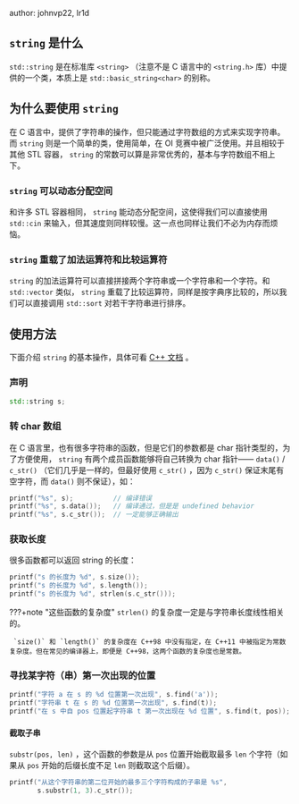 author: johnvp22, lr1d

##  `string` 是什么

 `std::string` 是在标准库 `<string>` （注意不是 C 语言中的 `<string.h>` 库）中提供的一个类，本质上是 `std::basic_string<char>` 的别称。

## 为什么要使用 `string` 

在 C 语言中，提供了字符串的操作，但只能通过字符数组的方式来实现字符串。而 `string` 则是一个简单的类，使用简单，在 OI 竞赛中被广泛使用。并且相较于其他 STL 容器， `string` 的常数可以算是非常优秀的，基本与字符数组不相上下。

###  `string` 可以动态分配空间

和许多 STL 容器相同， `string` 能动态分配空间，这使得我们可以直接使用 `std::cin` 来输入，但其速度则同样较慢。这一点也同样让我们不必为内存而烦恼。

###  `string` 重载了加法运算符和比较运算符

 `string` 的加法运算符可以直接拼接两个字符串或一个字符串和一个字符。和 `std::vector` 类似， `string` 重载了比较运算符，同样是按字典序比较的，所以我们可以直接调用 `std::sort` 对若干字符串进行排序。

## 使用方法

下面介绍 `string` 的基本操作，具体可看 [C++ 文档](https://zh.cppreference.com/w/cpp/string/basic_string) 。

### 声明

```cpp
std::string s;
```

### 转 char 数组

在 C 语言里，也有很多字符串的函数，但是它们的参数都是 char 指针类型的，为了方便使用， `string` 有两个成员函数能够将自己转换为 char 指针—— `data()` / `c_str()` （它们几乎是一样的，但最好使用 `c_str()` ，因为 `c_str()` 保证末尾有空字符，而 `data()` 则不保证），如：

```cpp
printf("%s", s);          // 编译错误
printf("%s", s.data());   // 编译通过，但是是 undefined behavior
printf("%s", s.c_str());  // 一定能够正确输出
```

### 获取长度

很多函数都可以返回 string 的长度：

```cpp
printf("s 的长度为 %d", s.size());
printf("s 的长度为 %d", s.length());
printf("s 的长度为 %d", strlen(s.c_str()));
```

???+note "这些函数的复杂度"
     `strlen()` 的复杂度一定是与字符串长度线性相关的。

     `size()` 和 `length()` 的复杂度在 C++98 中没有指定，在 C++11 中被指定为常数复杂度。但在常见的编译器上，即便是 C++98，这两个函数的复杂度也是常数。

### 寻找某字符（串）第一次出现的位置

```cpp
printf("字符 a 在 s 的 %d 位置第一次出现", s.find('a'));
printf("字符串 t 在 s 的 %d 位置第一次出现", s.find(t));
printf("在 s 中自 pos 位置起字符串 t 第一次出现在 %d 位置", s.find(t, pos));
```

#### 截取子串

 `substr(pos, len)` ，这个函数的参数是从 `pos` 位置开始截取最多 `len` 个字符（如果从 `pos` 开始的后缀长度不足 `len` 则截取这个后缀）。

```cpp
printf("从这个字符串的第二位开始的最多三个字符构成的子串是 %s",
       s.substr(1, 3).c_str());
```
